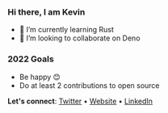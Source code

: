 ### Hi there, I am Kevin

- 🌱 I’m currently learning Rust
- 👯 I’m looking to collaborate on Deno

### 2022 Goals

- Be happy 😊
- Do at least 2 contributions to open source

**Let's connect**: [Twitter](https://twitter.com/kevinzunigacuel) • [Website](https://kevinzunigacuellar.com) • [LinkedIn](https://www.linkedin.com/in/kevinzunigacuellar/)

<!--
**kevinzunigacuellar/kevinzunigacuellar** is a ✨ _special_ ✨ repository because its `README.md` (this file) appears on your GitHub profile.

Here are some ideas to get you started:

- 🔭 I’m currently working on ...

- 🤔 I’m looking for help with ...
- 💬 Ask me about ...
- 📫 How to reach me: ...
- 😄 Pronouns: ...
- ⚡ Fun fact: ...
-->
